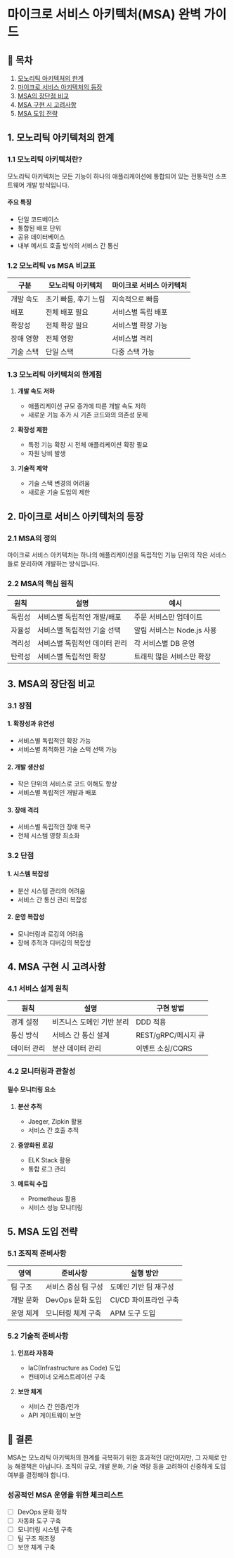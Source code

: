 # 마이크로 서비스 아키텍처(MSA) 완벽 가이드

## 📌 목차
1. [모노리틱 아키텍처의 한계](#1-모노리틱-아키텍처의-한계)
2. [마이크로 서비스 아키텍처의 등장](#2-마이크로-서비스-아키텍처의-등장)
3. [MSA의 장단점 비교](#3-msa의-장단점-비교)
4. [MSA 구현 시 고려사항](#4-msa-구현-시-고려사항)
5. [MSA 도입 전략](#5-msa-도입-전략)

## 1. 모노리틱 아키텍처의 한계

### 1.1 모노리틱 아키텍처란?
모노리틱 아키텍처는 모든 기능이 하나의 애플리케이션에 통합되어 있는 전통적인 소프트웨어 개발 방식입니다.

#### 주요 특징
- 단일 코드베이스
- 통합된 배포 단위
- 공유 데이터베이스
- 내부 메서드 호출 방식의 서비스 간 통신

### 1.2 모노리틱 vs MSA 비교표

| 구분 | 모노리틱 아키텍처 | 마이크로 서비스 아키텍처 |
|------|-----------------|----------------------|
| 개발 속도 | 초기 빠름, 후기 느림 | 지속적으로 빠름 |
| 배포 | 전체 배포 필요 | 서비스별 독립 배포 |
| 확장성 | 전체 확장 필요 | 서비스별 확장 가능 |
| 장애 영향 | 전체 영향 | 서비스별 격리 |
| 기술 스택 | 단일 스택 | 다중 스택 가능 |

### 1.3 모노리틱 아키텍처의 한계점
1. **개발 속도 저하**
   - 애플리케이션 규모 증가에 따른 개발 속도 저하
   - 새로운 기능 추가 시 기존 코드와의 의존성 문제

2. **확장성 제한**
   - 특정 기능 확장 시 전체 애플리케이션 확장 필요
   - 자원 낭비 발생

3. **기술적 제약**
   - 기술 스택 변경의 어려움
   - 새로운 기술 도입의 제한

## 2. 마이크로 서비스 아키텍처의 등장

### 2.1 MSA의 정의
마이크로 서비스 아키텍처는 하나의 애플리케이션을 독립적인 기능 단위의 작은 서비스들로 분리하여 개발하는 방식입니다.

### 2.2 MSA의 핵심 원칙

| 원칙 | 설명 | 예시 |
|------|------|------|
| 독립성 | 서비스별 독립적인 개발/배포 | 주문 서비스만 업데이트 |
| 자율성 | 서비스별 독립적인 기술 선택 | 알림 서비스는 Node.js 사용 |
| 격리성 | 서비스별 독립적인 데이터 관리 | 각 서비스별 DB 운영 |
| 탄력성 | 서비스별 독립적인 확장 | 트래픽 많은 서비스만 확장 |

## 3. MSA의 장단점 비교

### 3.1 장점

#### 1. 확장성과 유연성
- 서비스별 독립적인 확장 가능
- 서비스별 최적화된 기술 스택 선택 가능

#### 2. 개발 생산성
- 작은 단위의 서비스로 코드 이해도 향상
- 서비스별 독립적인 개발과 배포

#### 3. 장애 격리
- 서비스별 독립적인 장애 복구
- 전체 시스템 영향 최소화

### 3.2 단점

#### 1. 시스템 복잡성
- 분산 시스템 관리의 어려움
- 서비스 간 통신 관리 복잡성

#### 2. 운영 복잡성
- 모니터링과 로깅의 어려움
- 장애 추적과 디버깅의 복잡성

## 4. MSA 구현 시 고려사항

### 4.1 서비스 설계 원칙

| 원칙 | 설명 | 구현 방법 |
|------|------|-----------|
| 경계 설정 | 비즈니스 도메인 기반 분리 | DDD 적용 |
| 통신 방식 | 서비스 간 통신 설계 | REST/gRPC/메시지 큐 |
| 데이터 관리 | 분산 데이터 관리 | 이벤트 소싱/CQRS |

### 4.2 모니터링과 관찰성

#### 필수 모니터링 요소
1. **분산 추적**
   - Jaeger, Zipkin 활용
   - 서비스 간 호출 추적

2. **중앙화된 로깅**
   - ELK Stack 활용
   - 통합 로그 관리

3. **메트릭 수집**
   - Prometheus 활용
   - 서비스 성능 모니터링

## 5. MSA 도입 전략

### 5.1 조직적 준비사항

| 영역 | 준비사항 | 실행 방안 |
|------|----------|-----------|
| 팀 구조 | 서비스 중심 팀 구성 | 도메인 기반 팀 재구성 |
| 개발 문화 | DevOps 문화 도입 | CI/CD 파이프라인 구축 |
| 운영 체계 | 모니터링 체계 구축 | APM 도구 도입 |

### 5.2 기술적 준비사항

1. **인프라 자동화**
   - IaC(Infrastructure as Code) 도입
   - 컨테이너 오케스트레이션 구축

2. **보안 체계**
   - 서비스 간 인증/인가
   - API 게이트웨이 보안

## 📝 결론

MSA는 모노리틱 아키텍처의 한계를 극복하기 위한 효과적인 대안이지만, 그 자체로 만능 해결책은 아닙니다. 조직의 규모, 개발 문화, 기술 역량 등을 고려하여 신중하게 도입 여부를 결정해야 합니다.

### 성공적인 MSA 운영을 위한 체크리스트
- [ ] DevOps 문화 정착
- [ ] 자동화 도구 구축
- [ ] 모니터링 시스템 구축
- [ ] 팀 구조 재조정
- [ ] 보안 체계 구축